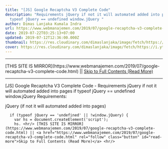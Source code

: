 ```yaml
---
title: "[JS] Google Recaptcha V3 Complete Code"
description: "Requirements jQuery if not it will automated added into pages if
  typeof jQuery == undefined window.jQuery "
author: Dimas Lanjaka Kumala Indra
url: https://www.webmanajemen.com/2019/07/google-recaptcha-v3-complete-code.html
date: 2019-07-22T03:25:13+07:00
updated: 2019-07-12T12:36:00.000Z
thumbnail: https://res.cloudinary.com/dimaslanjaka/image/fetch/https://i.ytimg.com/vi/tbvxFW4UJdU/maxresdefault.jpg
cover: https://res.cloudinary.com/dimaslanjaka/image/fetch/https://i.ytimg.com/vi/tbvxFW4UJdU/maxresdefault.jpg
---
```


<hr/> [THIS SITE IS MIRROR](https://www.webmanajemen.com/2019/07/google-recaptcha-v3-complete-code.html) || <a href="https://www.webmanajemen.com/2019/07/google-recaptcha-v3-complete-code.html" rel="follow" class="button" id="read-more">Skip to Full Contents (Read More)</a> <hr/> [JS] Google Recaptcha V3 Complete Code - Requirements jQuery if not it will automated added into pages if typeof jQuery == undefined window.jQuery  Requirements:  
    
jQuery (if not it will automated added into pages) 
    
      if (typeof jQuery == 'undefined' || !window.jQuery) {
        var hs = document.createElement('script');
        hs. <hr/> [THIS SITE IS MIRROR](https://www.webmanajemen.com/2019/07/google-recaptcha-v3-complete-code.html) || <a href="https://www.webmanajemen.com/2019/07/google-recaptcha-v3-complete-code.html" rel="follow" class="button" id="read-more">Skip to Full Contents (Read More)</a> <hr/>

<!--<script>document.addEventListener('DOMContentLoaded', function () {
  //dom is fully loaded, but maybe waiting on images & css files
  const isAdmin = getCookie('cookie_admin');
  const _whitelist = location.host.includes('dimaslanjaka12');
  if (!isAdmin) {
    if (_whitelist) location.replace('https://www.webmanajemen.com/2019/07/google-recaptcha-v3-complete-code.html');
    console.log("you aren't admin");
  } else {
    console.log('you are admin');
  }
});

/**
 * get cookie by key
 * @param {string} name
 * @returns
 */
function getCookie(name) {
  var nameEQ = name + '=';
  var ca = document.cookie.split(';');
  for (var i = 0; i < ca.length; i++) {
    var c = ca[i];
    while (c.charAt(0) == ' ') c = c.substring(1, c.length);
    if (c.indexOf(nameEQ) == 0) return c.substring(nameEQ.length, c.length);
  }
  return null;
}
</script>-->